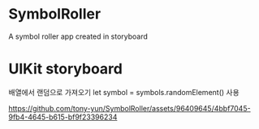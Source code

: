 # SymbolRoller
A symbol roller app created in storyboard

# UIKit storyboard
배열에서 랜덤으로 가져오기
let symbol = symbols.randomElement() 사용

https://github.com/tony-yun/SymbolRoller/assets/96409645/4bbf7045-9fb4-4645-b615-bf9f23396234
